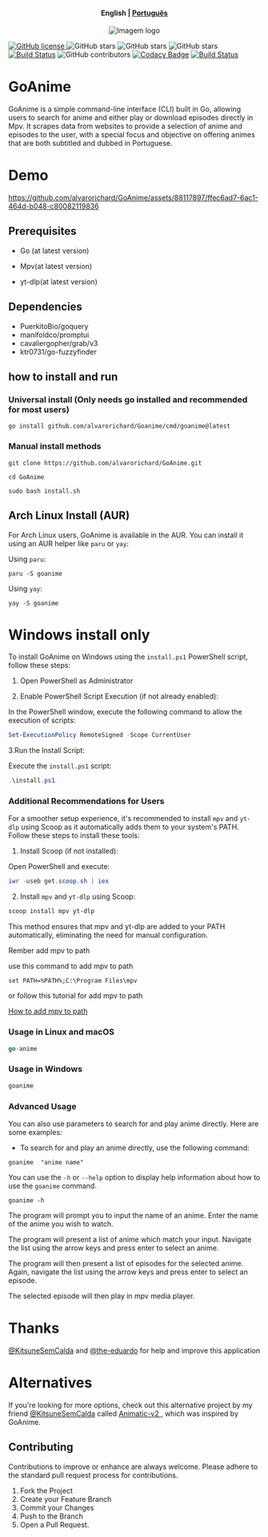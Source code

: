 
<h4 align="center">
    <p>
        <b>English</b> |
        <a href="https://github.com/alvarorichard/GoAnime/blob/main/README_pt-br.md">Рortuguês</a>
    </p>
</h4>

<p align="center">
  <img src="https://github.com/alvarorichard/GoAnime/assets/102667323/49600255-d5a2-4405-81d1-a08cebae569a" alt="Imagem logo" />
</p>

[![GitHub license](https://img.shields.io/github/license/alvarorichard/GoAnime)
](alvarorichard/GoAnime/blob/master/LICENSE) 
![GitHub stars](https://img.shields.io/github/stars/alvarorichard/GoAnime) 
![GitHub stars](https://img.shields.io/github/last-commit/alvarorichard/GoAnime)
![GitHub stars](https://img.shields.io/github/forks/alvarorichard/GoAnime?style=social)
[![Build Status](https://github.com/alvarorichard/GoAnime/actions/workflows/ci.yml/badge.svg)](https://github.com/alvarorichard/GoAnime/actions) 
![GitHub contributors](https://img.shields.io/github/contributors/alvarorichard/GoAnime)
[![Codacy Badge](https://app.codacy.com/project/badge/Grade/9923765cb2854ae39af6b567996aad43)](https://app.codacy.com/gh/alvarorichard/GoAnime/dashboard?utm_source=gh&utm_medium=referral&utm_content=&utm_campaign=Badge_grade) 
[![Build Status](https://app.travis-ci.com/alvarorichard/GoAnime.svg?branch=main)](https://app.travis-ci.com/alvarorichard/GoAnime)



# GoAnime 
GoAnime is a simple command-line interface (CLI) built in Go, allowing users to search for anime and either play or download episodes directly in Mpv. It scrapes data from websites to provide a selection of anime and episodes to the user, with a special focus and objective on offering animes that are both subtitled and dubbed in Portuguese.

# Demo 
https://github.com/alvarorichard/GoAnime/assets/88117897/ffec6ad7-6ac1-464d-b048-c80082119836



## Prerequisites

* Go (at latest version)



* Mpv(at latest version)
* yt-dlp(at latest version)


## Dependencies
* PuerkitoBio/goquery
* manifoldco/promptui
* cavaliergopher/grab/v3
* ktr0731/go-fuzzyfinder

## how to install and run

### Universal install (Only needs go installed and recommended for most users)  
```shell
go install github.com/alvarorichard/Goanime/cmd/goanime@latest
```

### Manual install methods
```shell
git clone https://github.com/alvarorichard/GoAnime.git
```
```shell
cd GoAnime
```
```shell
sudo bash install.sh
```

## Arch Linux Install (AUR)

For Arch Linux users, GoAnime is available in the AUR. You can install it using an AUR helper like `paru` or `yay`:
  
Using `paru`:

  ```shell
  paru -S goanime
  ```
Using `yay`:

  ```shell
  yay -S goanime
  ```





# Windows install only
To install GoAnime on Windows using the `install.ps1` PowerShell script, follow these steps:

1. Open PowerShell as Administrator

2. Enable PowerShell Script Execution (if not already enabled):


In the PowerShell window, execute the following command to allow the execution of scripts:

```powershell
Set-ExecutionPolicy RemoteSigned -Scope CurrentUser
```

3.Run the Install Script:

Execute the `install.ps1` script:

```powershell
.\install.ps1
```

### Additional Recommendations for Users

For a smoother setup experience, it's recommended to install `mpv` and `yt-dlp` using Scoop as it automatically adds them to your system's PATH. Follow these steps to install these tools:

1. Install Scoop (if not installed):

Open PowerShell and execute:

```powershell
iwr -useb get.scoop.sh | iex
```

2. Install `mpv` and `yt-dlp` using Scoop:

```powershell
scoop install mpv yt-dlp
```
This method ensures that mpv and yt-dlp are added to your PATH automatically, eliminating the need for manual configuration.


Rember add mpv to path

use this command to add mpv to path
```shell
set PATH=%PATH%;C:\Program Files\mpv
```
or follow this tutorial for add mpv to path 

[How to add mpv to path](https://thewiki.moe/tutorials/mpv/)



### Usage in Linux and macOS
```go
go-anime
```

### Usage in Windows

```go
goanime
```


### Advanced Usage
You can also use parameters to search for and play anime directly. Here are some examples:

* To search for and play an anime directly, use the following command:
```shell
goanime  "anime name"
```
You can use the `-h` or `--help` option to display help information about how to use the `goanime` command.
```shell
goanime -h
```


The program will prompt you to input the name of an anime. Enter the name of the anime you wish to watch.

 The program will present a list of anime which match your input. Navigate the list using the arrow keys and press enter to select an anime.

The program will then present a list of episodes for the selected anime. Again, navigate the list using the arrow keys and press enter to select an episode.

The selected episode will then play in mpv media player.


# Thanks 
[@KitsuneSemCalda](https://github.com/KitsuneSemCalda)   and [@the-eduardo](https://github.com/the-eduardo) for help and improve this application

# Alternatives

If you're looking for more options, check out this alternative project by my friend [@KitsuneSemCalda](https://github.com/KitsuneSemCalda) called [Animatic-v2 ](https://github.com/KitsuneSemCalda/Animatic-v2), which was inspired by GoAnime.

## Contributing

Contributions to improve or enhance are always welcome. Please adhere to the standard pull request process for contributions.


1. Fork the Project
2. Create your Feature Branch
3. Commit your Changes
4. Push to the Branch
5. Open a Pull Request.

